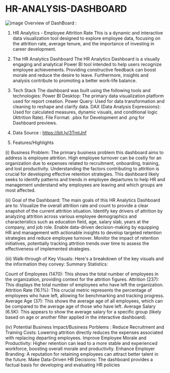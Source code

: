 # HR-ANALYSIS-DASHBOARD
![image](https://github.com/user-attachments/assets/bff5c60f-a85c-4b7a-ba44-76eab4f38a51)
Overview of DashBoard :


1. HR Analytics - Employee Attrition Rate
This is a dynamic and interactive data visualization tool designed to explore employee data, focusing on the attrition rate, average tenure, and the importance of investing in career development.

2. The HR Analytics Dashboard
The HR Analytics Dashboard is a visually engaging and analytical Power BI tool intended to help users recognize employee achievements. Providing constructive feedback can boost morale and reduce the desire to leave. Furthermore, insights and analysis contribute to promoting a better work-life balance.

3. Tech Stack
The dashboard was built using the following tools and technologies:
Power BI Desktop: The primary data visualization platform used for report creation.
Power Query: Used for data transformation and cleaning to reshape and clarify data.
DAX (Data Analysis Expressions): Used for calculated measures, dynamic visuals, and conditional logic (Attrition Rate).
File Format: .pbix for Development and .png for Dashboard previews.
5. Data Source :
   https://bit.ly/3TmtJnf
  

6. Features/Highlights

(i) Business Problem:
The primary business problem this dashboard aims to address is employee attrition. High employee turnover can be costly for an organization due to expenses related to recruitment, onboarding, training, and lost productivity. Understanding the factors contributing to attrition is crucial for developing effective retention strategies. This dashboard likely seeks to identify patterns and trends in employee departures to help HR and management understand why employees are leaving and which groups are most affected.

(ii) Goal of the Dashboard:
 The main goals of this HR Analytics Dashboard are to:
Visualize the overall attrition rate and count to provide a clear snapshot of the current attrition situation.
Identify key drivers of attrition by analyzing attrition across various employee demographics and characteristics such as education field, age, salary slab, years at the company, and job role.
Enable data-driven decision-making by equipping HR and management with actionable insights to develop targeted retention strategies and reduce employee turnover.
Monitor the impact of retention initiatives, potentially tracking attrition trends over time to assess the effectiveness of implemented strategies.

(iii) Walk-through of Key Visuals:
Here's a breakdown of the key visuals and the information they convey:
Summary Statistics:

Count of Employees (1470): This shows the total number of employees in the organization, providing context for the attrition figures.
Attrition (237): This displays the total number of employees who have left the organization.
Attrition Rate (16.1%): This crucial metric represents the percentage of employees who have left, allowing for benchmarking and tracking progress.
Average Age (37): This shows the average age of all employees, which can be compared to the average age of those who have left.
Average Salary (6.5K): This appears to show the average salary for a specific group (likely based on age or another filter applied in the interactive dashboard).

(iv) Potential Business Impact/Business Porblems :
Reduce Recruitment and Training Costs: Lowering attrition directly reduces the expenses associated with replacing departing employees.
Improve Employee Morale and Productivity: Higher retention can lead to a more stable and experienced workforce, boosting overall morale and productivity.
Enhance Employer Branding: A reputation for retaining employees can attract better talent in the future. 
Make Data-Driven HR Decisions: The dashboard provides a factual basis for developing and evaluating HR policies 


